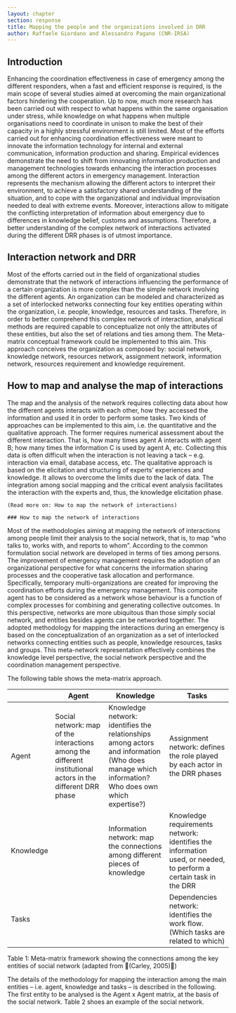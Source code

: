 ```yaml
---
layout: chapter
section: response
title: Mapping the people and the organizations involved in DRR
author: Raffaele Giordano and Alessandro Pagano (CNR-IRSA)
---
```

## Introduction 

Enhancing the coordination effectiveness in case of emergency among the different responders, when a fast and efficient response is required, is the main scope of several studies aimed at overcoming the main organizational factors hindering the cooperation. Up to now, much more research has been carried out with respect to what happens within the same organisation under stress, while knowledge on what happens when multiple organisations need to coordinate in unison to make the best of their capacity in a highly stressful environment is still limited. Most of the efforts carried out for enhancing coordination effectiveness were meant to innovate the information technology for internal and external communication, information production and sharing. Empirical evidences demonstrate the need to shift from innovating information production and management technologies towards enhancing the interaction processes among the different actors in emergency management. Interaction represents the mechanism allowing the different actors to interpret their environment, to achieve a satisfactory shared understanding of the situation, and to cope with the organizational and individual improvisation needed to deal with extreme events. Moreover, interactions allow to mitigate the conflicting interpretation of information about emergency due to differences in knowledge belief, customs and assumptions. Therefore, a better understanding of the complex network of interactions activated during the different DRR phases is of utmost importance.

## Interaction network and DRR
Most of the efforts carried out in the field of organizational studies demonstrate that the network of interactions influencing the performance of a certain organization is more complex than the simple network involving the different agents. An organization can be modeled and characterized as a set of interlocked networks connecting four key entities operating within the organization, i.e. people, knowledge, resources and tasks. Therefore, in order to better comprehend this complex network of interaction, analytical methods are required capable to conceptualize not only the attributes of these entities, but also the set of relations and ties among them. The Meta-matrix conceptual framework could be implemented to this aim. This approach conceives the organization as composed by: social network, knowledge network, resources network, assignment network, information network, resources requirement and knowledge requirement.      

## How to map and analyse the map of interactions
The map and the analysis of the network requires collecting data about how the different agents interacts with each other, how they accessed the information and used it in order to perform some tasks. Two kinds of approaches can be implemented to this aim, i.e. the quantitative and the qualitative approach. The former requires numerical assessment about the different interaction. That is, how many times agent A interacts with agent B; how many times the information C is used by agent A, etc. Collecting this data is often difficult when the interaction is not leaving a tack – e.g. interaction via email, database access, etc. The qualitative approach is based on the elicitation and structuring of experts’ experiences and knowledge. It allows to overcome the limits due to the lack of data. The integration among social mapping and the critical event analysis facilitates the interaction with the experts and, thus, the knowledge elicitation phase.

	(Read more on: How to map the network of interactions)

	### How to map the network of interactions

Most of the methodologies aiming at mapping the network of interactions among people limit their analysis to the social network, that is, to map “who talks to, works with, and reports to whom”. According to the common formulation social network are developed in terms of ties among persons. The improvement of emergency management requires the adoption of an organizational perspective for what concerns the information sharing processes and the cooperative task allocation and performance. Specifically, temporary multi-organizations are created for improving the coordination efforts during the emergency management. This composite agent has to be considered as a network whose behaviour is a function of complex processes for combining and generating collective outcomes. In this perspective, networks are more ubiquitous than those simply social network, and entities besides agents can be networked together. 
The adopted methodology for mapping the interactions during an emergency is based on the conceptualization of an organization as a set of interlocked networks connecting entities such as people, knowledge resources, tasks and groups. This meta-network representation effectively combines the knowledge level perspective, the social network perspective and the coordination management perspective.   

The following table shows the meta-matrix approach.

|           | Agent                                                                                                       | Knowledge                                                                                                                                       | Tasks                                                                                                            |
|-----------|-------------------------------------------------------------------------------------------------------------|-------------------------------------------------------------------------------------------------------------------------------------------------|------------------------------------------------------------------------------------------------------------------|
| Agent     | Social network: map of the interactions among the different institutional actors in the different DRR phase | Knowledge network: identifies the relationships among actors and information (Who does manage which information? Who does own which expertise?) | Assignment network: defines the role played by each actor in the DRR phases                                      |
| Knowledge |                                                                                                             | Information network: map the connections among different pieces of knowledge                                                                    | Knowledge requirements network: identifies the information used, or needed, to perform a certain task in the DRR |
| Tasks     |                                                                                                             |                                                                                                                                                 | Dependencies network: identifies the work flow. (Which tasks are related to which)                               |

Table 1: Meta-matrix framework showing the connections among the key entities of social network (adapted from (Carley, 2005))

The details of the methodology for mapping the interaction among the main entities – i.e. agent, knowledge and tasks – is described in the following. 
The first entity to be analysed is the Agent x Agent matrix, at the basis of the social network. Table 2 shoes an example of the social network. 

